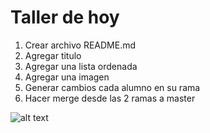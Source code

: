 # Taller de hoy

1. Crear archivo README.md
2. Agregar titulo 
3. Agregar una lista ordenada
4. Agregar una imagen
5. Generar cambios cada alumno en su rama
6. Hacer merge desde las 2 ramas a master


![alt text](https://encrypted-tbn0.gstatic.com/images?q=tbn%3AANd9GcQWke4kmwxYrsEUyQtFSSY4qhXAD1ipOvYOqN9JUiLU_bNSiauM&usqp=CAU "Logo Title Text 1")